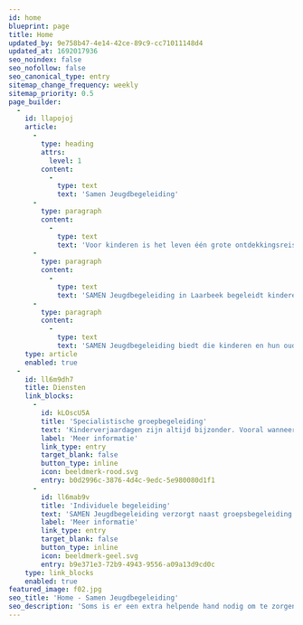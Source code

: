 ```yaml
---
id: home
blueprint: page
title: Home
updated_by: 9e758b47-4e14-42ce-89c9-cc71011148d4
updated_at: 1692017936
seo_noindex: false
seo_nofollow: false
seo_canonical_type: entry
sitemap_change_frequency: weekly
sitemap_priority: 0.5
page_builder:
  -
    id: llapojoj
    article:
      -
        type: heading
        attrs:
          level: 1
        content:
          -
            type: text
            text: 'Samen Jeugdbegeleiding'
      -
        type: paragraph
        content:
          -
            type: text
            text: 'Voor kinderen is het leven één grote ontdekkingsreis. Ze moeten alles nog leren en dat gaat met vallen en opstaan. Elk kind doet dat in zijn of haar eigen tempo en op zijn of haar eigen manier. Maar soms is er een extra helpende hand nodig om te zorgen dat je kind zich goed kan ontwikkelen. En dan komt SAMEN Jeugdbegeleiding in beeld.'
      -
        type: paragraph
        content:
          -
            type: text
            text: 'SAMEN Jeugdbegeleiding in Laarbeek begeleidt kinderen en hun ouders of verzorgers op de route naar passend onderwijs. Dat doen we voor jonge kinderen die naar de basisschool gaan. Maar ook voor wat oudere kinderen die al op de basisschool zitten en moeite hebben om bij te blijven, of gedragsproblematieken hebben.'
      -
        type: paragraph
        content:
          -
            type: text
            text: 'SAMEN Jeugdbegeleiding biedt die kinderen en hun ouders of verzorgers de begeleiding die ze nodig hebben. Op maat gemaakt, want ieder kind is natuurlijk uniek. Wij denken niet in beperkingen, maar in ontwikkelingskansen en mogelijkheden. In een veilige, prettige en uitdagende (speel)omgeving werken we er samen aan om te zorgen dat je kind toch zijn of haar bestemming bereikt! Samen, niet alleen.'
    type: article
    enabled: true
  -
    id: ll6m9dh7
    title: Diensten
    link_blocks:
      -
        id: kLOscU5A
        title: 'Specialistische groepbegeleiding'
        text: 'Kinderverjaardagen zijn altijd bijzonder. Vooral wanneer er vier kaarsjes op de taart staan: dan is je kindje gepromoveerd van peuter tot kleuter en mag hij of zij naar de basisschool! Klaar om nieuwe dingen te ontdekken en te leren!'
        label: 'Meer informatie'
        link_type: entry
        target_blank: false
        button_type: inline
        icon: beeldmerk-rood.svg
        entry: b0d2996c-3876-4d4c-9edc-5e980080d1f1
      -
        id: ll6mab9v
        title: 'Individuele begeleiding'
        text: 'SAMEN Jeugdbegeleiding verzorgt naast groepsbegeleiding ook individuele begeleiding. Deze begeleiding vindt plaats op de plek waar de hulpvraag het meest speelt.'
        label: 'Meer informatie'
        link_type: entry
        target_blank: false
        button_type: inline
        icon: beeldmerk-geel.svg
        entry: b9e371e3-72b9-4943-9556-a09a13d9cd0c
    type: link_blocks
    enabled: true
featured_image: f02.jpg
seo_title: 'Home - Samen Jeugdbegeleiding'
seo_description: 'Soms is er een extra helpende hand nodig om te zorgen dat je kind zich goed kan ontwikkelen. En dan komt SAMEN Jeugdbegeleiding in beeld.'
---
```

